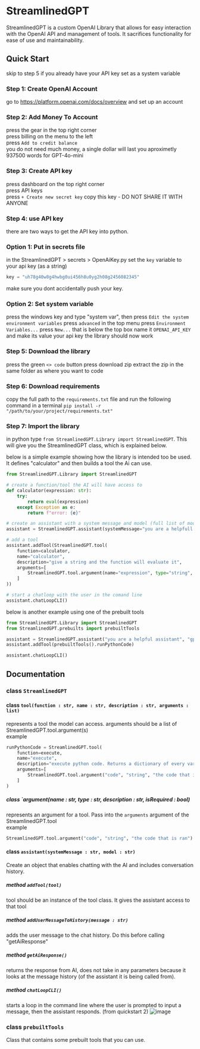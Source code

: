 # StreamlinedGPT
StreamlinedGPT is a custom OpenAI Library that allows for easy interaction with the OpenAI API and management of tools. It sacrifices functionality for ease of use and maintainability.

## Quick Start
skip to step 5 if you already have your API key set as a system variable

### Step 1: Create OpenAI Account
go to https://platform.openai.com/docs/overview and set up an account

### Step 2: Add Money To Account
press the gear in the top right corner\
press billing on the menu to the left\
press `Add to credit balance`\
you do not need much money, a single dollar will last you aproximetly 937500 words for GPT-4o-mini

### Step 3: Create API key
press dashboard on the top right corner\
press API keys\
press `+ Create new secret key`
copy this key - DO NOT SHARE IT WITH ANYONE

### Step 4: use API key
there are two ways to get the API key into python.
### Option 1: Put in secrets file
in the StreamlinedGPT > secrets > OpenAiKey.py set the `key` variable to your api key (as a string)
```Python
key = "uh78g40w8g4hwbg0ui456h8u0yg2h08g2456082345"
```
make sure you dont accidentally push your key.

### Option 2: Set system variable
press the windows key and type "system var", then press `Edit the system environment variables`
press `advanced` in the top menu
press `Environment Variables...`
press `New...` that is below the top box
name it `OPENAI_API_KEY` and make its value your api key
the library should now work


### Step 5: Download the library
press the green `<> code` button
press download zip
extract the zip in the same folder as where you want to code

### Step 6: Download requirements
copy the full path to the `requirements.txt` file and run the following command in a terminal `pip install -r "/path/to/your/project/requirements.txt"`

### Step 7: Import the library
in python type `from StreamlinedGPT.Library import StreamlinedGPT`. This will give you the StreamlinedGPT class, which is explained below.


below is a simple example showing how the library is intended too be used. It defines "calculator" and then builds a tool the Ai can use.
```python
from StreamlinedGPT.Library import StreamlinedGPT

# create a function/tool the AI will have access to
def calculator(expression: str):
    try:
        return eval(expression)
    except Exception as e:
        return f"error: {e}"

# create an assistant with a system message and model (full list of models can be found on OpenAI's website)
assistant = StreamlinedGPT.assistant(systemMessage="you are a helpfull assistant", model="gpt-4o-mini")

# add a tool
assistant.addTool(StreamlinedGPT.tool(
    function=calculator, 
    name="calculator", 
    description="give a string and the function will evaluate it",
    arguments=[
        StreamlinedGPT.tool.argument(name="expression", type="string", description="the expression that is evaluated")
    ]
))

# start a chatloop with the user in the comand line
assistant.chatLoopCLI()
```
below is another example using one of the prebuilt tools
```python
from StreamlinedGPT.Library import StreamlinedGPT
from StreamlinedGPT.prebuilts import prebuiltTools

assistant = StreamlinedGPT.assistant("you are a helpful assistant", "gpt-4o-mini")
assistant.addTool(prebuiltTools().runPythonCode)

assistant.chatLoopCLI()
```
## Documentation
### class `StreamlinedGPT`
#### class `tool(function : str, name : str, description : str, arguments : list)`
represents a tool the model can access. arguments should be a list of StreamlinedGPT.tool.argument(s)\
example
```python
runPythonCode = StreamlinedGPT.tool(
    function=execute,
    name="execute",
    description="execute python code. Returns a dictionary of every variable in the code.",
    arguments=[
        StreamlinedGPT.tool.argument("code", "string", "the code that is ran")
    ]
) 
```

##### class `argument(name : str, type : str, description : str, isRequired : bool)
represents an argument for a tool. Pass into the `arguments` argument of the StreamlinedGPT.tool\
example
```python
StreamlinedGPT.tool.argument("code", "string", "the code that is ran")
```

#### class `assistant(systemMessage : str, model : str)`
Create an object that enables chatting with the AI and includes conversation history.
##### method `addTool(tool)`
tool should be an instance of the tool class. It gives the assistant access to that tool

##### method `addUserMessageToHistory(message : str)`
adds the user message to the chat history. Do this before calling "getAiResponse"

##### method `getAiResponse()`
returns the response from AI, does not take in any parameters because it looks at the message history (of the assistant it is being called from).

##### method `chatLoopCLI()`
starts a loop in the command line where the user is prompted to input a message, then the assistant responds.
(from quickstart 2)
![image](https://github.com/user-attachments/assets/755c4d20-909a-4efd-953e-087a7951e893)

### class `prebuiltTools`
Class that contains some prebuilt tools that you can use.
